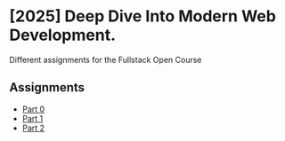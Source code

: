 # [2025] Deep Dive Into Modern Web Development.
Different assignments for the Fullstack Open Course

## Assignments

- [Part 0](part0)
- [Part 1](part1)
- [Part 2](part2)